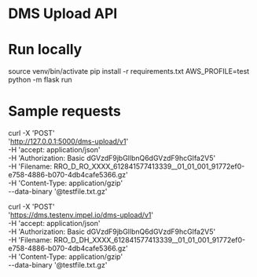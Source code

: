 # DMS Upload API

# Run locally
source venv/bin/activate
pip install -r requirements.txt
AWS_PROFILE=test python -m flask run

# Sample requests
curl -X 'POST' \
  'http://127.0.0.1:5000/dms-upload/v1' \
  -H 'accept: application/json' \
  -H 'Authorization: Basic dGVzdF9jbGllbnQ6dGVzdF9hcGlfa2V5' \
  -H 'Filename: RRO_D_RO_XXXX_612841577413339__01_01_001_91772ef0-e758-4886-b070-4db4cafe5366.gz' \
  -H 'Content-Type: application/gzip' \
  --data-binary '@testfile.txt.gz'

curl -X 'POST' \
  'https://dms.testenv.impel.io/dms-upload/v1' \
  -H 'accept: application/json' \
  -H 'Authorization: Basic dGVzdF9jbGllbnQ6dGVzdF9hcGlfa2V5' \
  -H 'Filename: RRO_D_DH_XXXX_612841577413339__01_01_001_91772ef0-e758-4886-b070-4db4cafe5366.gz' \
  -H 'Content-Type: application/gzip' \
  --data-binary '@testfile.txt.gz'

